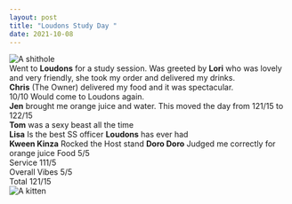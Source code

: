 ```yaml
---
layout: post
title: "Loudons Study Day "
date: 2021-10-08
---
```


<img src="https://resizer.otstatic.com/v2/photos/wide-huge/1/24005181.jpg" alt="A shithole"><br>
Went to **Loudons** for a study session. Was greeted by **Lori** who was lovely and very friendly, she took my order and delivered my drinks. <br>
**Chris** (The Owner) delivered my food and it was spectacular.<br>
10/10 Would come to Loudons again.<br>
**Jen** brought me orange juice and water. This moved the day from 121/15 to 122/15 <br>
**Tom** was a sexy beast all the time<br>
**Lisa** Is the best SS officer **Loudons** has ever had<br>
**Kween Kinza** Rocked the Host stand
**Doro Doro** Judged me correctly for orange juice
Food 5/5 <br>
Service 111/5 <br>
Overall Vibes 5/5<br>
Total 121/15
<br>
<img src="https://pbs.twimg.com/media/CJ_-EaxVAAAd5-u.jpg" alt="A kitten">
